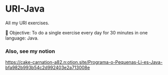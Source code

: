# URI-Java

All my URI exercises.

🎯 Objective: To do a single exercise every day for 30 minutes in one language: Java.


### Also, see my notion
https://cake-carnation-a82.n:otion.site/Programa-o-Pequenas-Li-es-Java-bfa982b993b54c2d992403e2a713008e
